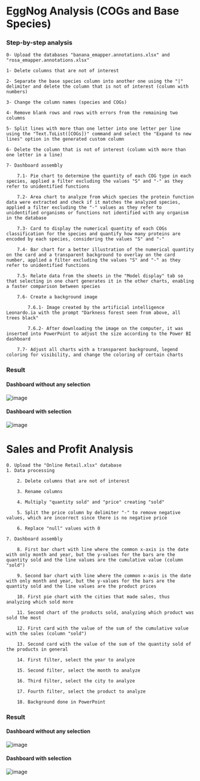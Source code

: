 # EggNog Analysis (COGs and Base Species)
### Step-by-step analysis
```
0- Upload the databases "banana_emapper.annotations.xlsx" and "rosa_emapper.annotations.xlsx"

1- Delete columns that are not of interest

2- Separate the base species column into another one using the "|" delimiter and delete the column that is not of interest (column with numbers)

3- Change the column names (species and COGs)

4- Remove blank rows and rows with errors from the remaining two columns

5- Split lines with more than one letter into one letter per line using the "Text.ToList([COGs])" command and select the "Expand to new lines" option in the generated custom column

6- Delete the column that is not of interest (column with more than one letter in a line)

7- Dashboard assembly

	7.1- Pie chart to determine the quantity of each COG type in each species, applied a filter excluding the values "S" and "-" as they refer to unidentified functions
 
	7.2- Area chart to analyze from which species the protein function data were extracted and check if it matches the analyzed species, applied a filter excluding the "-" values as they refer to unidentified organisms or functions not identified with any organism in the database
 
	7.3- Card to display the numerical quantity of each COGs classification for the species and quantify how many proteins are encoded by each species, considering the values "S" and "-"
 
	7.4- Bar chart for a better illustration of the numerical quantity on the card and a transparent background to overlay on the card number, applied a filter excluding the values "S" and "-" as they refer to unidentified functions
 
	7.5- Relate data from the sheets in the "Model display" tab so that selecting in one chart generates it in the other charts, enabling a faster comparison between species
 
	7.6- Create a background image
 
		7.6.1- Image created by the artificial intelligence Leonardo.ia with the prompt "Darkness forest seen from above, all trees black"
  
		7.6.2- After downloading the image on the computer, it was inserted into PowerPoint to adjust the size according to the Power BI dashboard
  
	7.7- Adjust all charts with a transparent background, legend coloring for visibility, and change the coloring of certain charts
 ```
### Result
#### Dashboard without any selection
![image](https://github.com/Tutugb/powerBI/assets/125391314/3cf9ba11-7eca-4eb5-b9bf-74e8f241ffc3)
#### Dashboard with selection
![image](https://github.com/Tutugb/powerBI/assets/125391314/b8853639-1365-473b-9cb7-9aeccf057cd3)

# Sales and Profit Analysis 
```
0. Upload the "Online Retail.xlsx" database
1. Data processing

	2. Delete columns that are not of interest

	3. Rename columns

	4. Multiply "quantity sold" and "price" creating "sold"

	5. Split the price column by delimiter "-" to remove negative values, which are incorrect since there is no negative price

	6. Replace "null" values with 0

7. Dashboard assembly

	8. First bar chart with line where the common x-axis is the date with only month and year, but the y-values for the bars are the quantity sold and the line values are the cumulative value (column "sold")

	9. Second bar chart with line where the common x-axis is the date with only month and year, but the y-values for the bars are the quantity sold and the line values are the product prices

	10. First pie chart with the cities that made sales, thus analyzing which sold more

	11. Second chart of the products sold, analyzing which product was sold the most

	12. First card with the value of the sum of the cumulative value with the sales (column "sold")

	13. Second card with the value of the sum of the quantity sold of the products in general

 	14. First filter, select the year to analyze

 	15. Second filter, select the month to analyze

 	16. Third filter, select the city to analyze

 	17. Fourth filter, select the product to analyze

	18. Background done in PowerPoint
```
### Result 
#### Dashboard without any selection
![image](https://github.com/Tutugb/powerBI/assets/125391314/a7db8521-6786-4ddb-a5f8-ff83929c6e44)
#### Dashboard with selection
![image](https://github.com/Tutugb/powerBI/assets/125391314/350056c7-024c-4f04-9be3-d15a31e7bedd)
